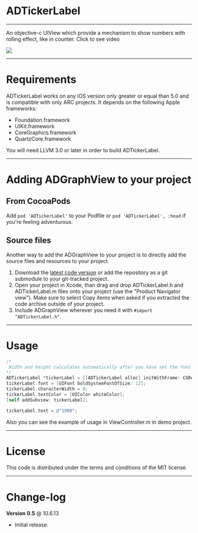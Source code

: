 ADTickerLabel
=============
-------------

An objective-c UIView which provide a mechanism to show numbers with rolling effect, like in counter. Click to see video

[![](https://dl.dropbox.com/u/25847340/ADTickerLabel/screenshot-thumb.png)](https://dl.dropbox.com/u/25847340/ADTickerLabel/video.mp4)

------------
Requirements
============

ADTickerLabel works on any iOS version only greater or equal than 5.0 and is compatible with only ARC projects. It depends on the following Apple frameworks:

* Foundation.framework
* UIKit.framework
* CoreGraphics.framework
* QuartzCore.framework

You will need LLVM 3.0 or later in order to build ADTickerLabel. 

------------------------------------
Adding ADGraphView to your project
====================================

From CocoaPods
------------

Add `pod 'ADTickerLabel'` to your Podfile or `pod 'ADTickerLabel', :head` if you're feeling adventurous.

Source files
------------

Another way to add the ADGraphView to your project is to directly add the source files and resources to your project.

1. Download the [latest code version](https://github.com/Antondomashnev/ADTickerLabel/downloads) or add the repository as a git submodule to your git-tracked project. 
2. Open your project in Xcode, than drag and drop ADTickerLabel.h and ADTickerLabel.m files onto your project (use the "Product Navigator view"). Make sure to select Copy items when asked if you extracted the code archive outside of your project. 
3. Include ADGraphView wherever you need it with `#import "ADTickerLabel.h"`.

-----
Usage
=====

```objective-c
/*
 Width and height calculates automatically after you have set the font and characterWidth or if you want ypu can use default values
*/
ADTickerLabel *tickerLabel = [[ADTickerLabel alloc] initWithFrame: CGRectMake(100, 50, 0, 15)]; 
tickerLabel.font = [UIFont boldSystemFontOfSize: 12];
tickerLabel.characterWidth = 8; 
tickerLabel.textColor = [UIColor whiteColor];
[self addSubview: tickerLabel];

tickerLabel.text = @"1908";
```

Also you can see the example of usage in ViewController.m in demo project.

-------
License
=======

This code is distributed under the terms and conditions of the MIT license. 

----------
Change-log
==========

**Version 0.5** @ 10.6.13

- Initial release.
